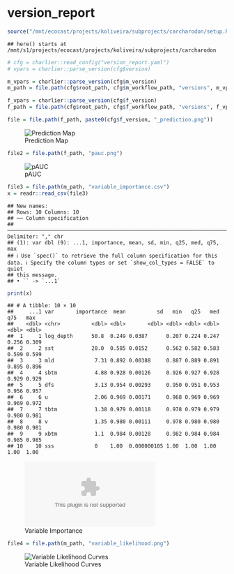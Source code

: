 version_report
================

``` r
source("/mnt/ecocast/projects/koliveira/subprojects/carcharodon/setup.R")
```

    ## here() starts at /mnt/s1/projects/ecocast/projects/koliveira/subprojects/carcharodon

``` r
# cfg = charlier::read_config("version_report.yaml")
# vpars = charlier::parse_version(cfg$version)

m_vpars = charlier::parse_version(cfg$m_version)
m_path = file.path(cfg$root_path, cfg$m_workflow_path, "versions", m_vpars[["major"]], m_vpars[["minor"]], cfg$m_version)

f_vpars = charlier::parse_version(cfg$f_version)
f_path = file.path(cfg$root_path, cfg$f_workflow_path, "versions", f_vpars[["major"]], f_vpars[["minor"]], cfg$f_version)
```

``` r
file = file.path(f_path, paste0(cfg$f_version, "_prediction.png"))
```

<figure>
<img
src="/mnt/s1/projects/ecocast/projects/koliveira/subprojects/carcharodon/workflows/forecast_workflow/versions/v01/0300/v01.0300.06/v01.0300.06_prediction.png"
alt="Prediction Map" />
<figcaption aria-hidden="true">Prediction Map</figcaption>
</figure>

``` r
file2 = file.path(f_path, "pauc.png")
```

<figure>
<img
src="/mnt/s1/projects/ecocast/projects/koliveira/subprojects/carcharodon/workflows/forecast_workflow/versions/v01/0300/v01.0300.06/pauc.png"
alt="pAUC" />
<figcaption aria-hidden="true">pAUC</figcaption>
</figure>

``` r
file3 = file.path(m_path, "variable_importance.csv")
x = readr::read_csv(file3)
```

    ## New names:
    ## Rows: 10 Columns: 10
    ## ── Column specification
    ## ──────────────────────────────────────────────────────────────────────────────────────────────────────────────────────── Delimiter: "," chr
    ## (1): var dbl (9): ...1, importance, mean, sd, min, q25, med, q75, max
    ## ℹ Use `spec()` to retrieve the full column specification for this data. ℹ Specify the column types or set `show_col_types = FALSE` to quiet
    ## this message.
    ## • `` -> `...1`

``` r
print(x)
```

    ## # A tibble: 10 × 10
    ##     ...1 var       importance  mean          sd   min   q25   med   q75   max
    ##    <dbl> <chr>          <dbl> <dbl>       <dbl> <dbl> <dbl> <dbl> <dbl> <dbl>
    ##  1     1 log_depth      50.8  0.249 0.0387      0.207 0.224 0.247 0.256 0.309
    ##  2     2 sst            28.0  0.585 0.0152      0.562 0.582 0.583 0.599 0.599
    ##  3     3 mld             7.31 0.892 0.00388     0.887 0.889 0.891 0.895 0.896
    ##  4     4 sbtm            4.88 0.928 0.00126     0.926 0.927 0.928 0.929 0.929
    ##  5     5 dfs             3.13 0.954 0.00293     0.950 0.951 0.953 0.956 0.957
    ##  6     6 u               2.06 0.969 0.00171     0.968 0.969 0.969 0.969 0.972
    ##  7     7 tbtm            1.38 0.979 0.00118     0.978 0.979 0.979 0.980 0.981
    ##  8     8 v               1.35 0.980 0.00111     0.978 0.980 0.980 0.980 0.981
    ##  9     9 xbtm            1.1  0.984 0.00128     0.982 0.984 0.984 0.985 0.985
    ## 10    10 sss             0    1.00  0.000000105 1.00  1.00  1.00  1.00  1.00

<figure>
<embed
src="/mnt/s1/projects/ecocast/projects/koliveira/subprojects/carcharodon/workflows/modeling_workflow/versions/v01/030/v01.030.06/variable_importance.csv" />
<figcaption aria-hidden="true">Variable Importance</figcaption>
</figure>

``` r
file4 = file.path(m_path, "variable_likelihood.png")
```

<figure>
<img
src="/mnt/s1/projects/ecocast/projects/koliveira/subprojects/carcharodon/workflows/modeling_workflow/versions/v01/030/v01.030.06/variable_likelihood.png"
alt="Variable Likelihood Curves" />
<figcaption aria-hidden="true">Variable Likelihood Curves</figcaption>
</figure>
